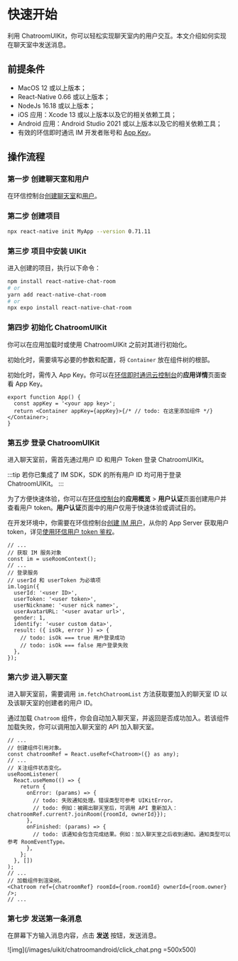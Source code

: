 # 快速开始

利用 ChatroomUIKit，你可以轻松实现聊天室内的用户交互。本文介绍如何实现在聊天室中发送消息。

## 前提条件

- MacOS 12 或以上版本；
- React-Native 0.66 或以上版本；
- NodeJs 16.18 或以上版本；
- iOS 应用：Xcode 13 或以上版本以及它的相关依赖工具；
- Android 应用：Android Studio 2021 或以上版本以及它的相关依赖工具；
- 有效的环信即时通讯 IM 开发者账号和 [App Key](/product/enable_and_configure_IM.html#获取环信即时通讯-im-的信息)。

## 操作流程

### 第一步 创建聊天室和用户

在环信控制台[创建聊天室](/product/enable_and_configure_IM.html#创建聊天室)和[用户](/product/enable_and_configure_IM.html#创建-im-用户)。

### 第二步 创建项目

```sh
npx react-native init MyApp --version 0.71.11
```

### 第三步 项目中安装 UIKit

进入创建的项目，执行以下命令：

```sh
npm install react-native-chat-room
# or
yarn add react-native-chat-room
# or
npx expo install react-native-chat-room
```

### 第四步 初始化 ChatroomUIKit

你可以在应用加载时或使用 ChatroomUIKit 之前对其进行初始化。

初始化时，需要填写必要的参数和配置，将 `Container` 放在组件树的根部。

初始化时，需传入 App Key。你可以在[环信即时通讯云控制台](https://console.easemob.com/user/login)的**应用详情**页面查看 App Key。

```typescriptx
export function App() {
  const appKey = '<your app key>';
  return <Container appKey={appKey}>{/* // todo: 在这里添加组件 */}</Container>;
}
```

### 第五步 登录 ChatroomUIKit

进入聊天室前，需首先通过用户 ID 和用户 Token 登录 ChatroomUIKit。

:::tip
若你已集成了 IM SDK，SDK 的所有用户 ID 均可用于登录 ChatroomUIKit。
:::

为了方便快速体验，你可以在[环信控制台](https://console.easemob.com/user/login)的**应用概览** > **用户认证**页面创建用户并查看用户 token。**用户认证**页面中的用户仅用于快速体验或调试目的。

在开发环境中，你需要在环信控制台[创建 IM 用户](/product/enable_and_configure_IM.html#创建-im-用户)，从你的 App Server 获取用户 token，详见[使用环信用户 token 鉴权](/product/easemob_user_token.html)。

```typescriptx
// ...
// 获取 IM 服务对象
const im = useRoomContext();
// ...
// 登录服务
// userId 和 userToken 为必填项
im.login({
  userId: '<user ID>',
  userToken: '<user token>',
  userNickname: '<user nick name>',
  userAvatarURL: '<user avatar url>',
  gender: 1,
  identify: '<user custom data>',
  result: ({ isOk, error }) => {
    // todo: isOk === true 用户登录成功
    // todo: isOk === false 用户登录失败
  },
});
```

### 第六步 进入聊天室

进入聊天室前，需要调用 `im.fetchChatroomList` 方法获取要加入的聊天室 ID 以及该聊天室的创建者的用户 ID。

通过加载 `Chatroom` 组件，你会自动加入聊天室，并返回是否成功加入。若该组件加载失败，你可以调用加入聊天室的 API 加入聊天室。

```typescriptx
// ...
// 创建组件引用对象。
const chatroomRef = React.useRef<Chatroom>({} as any);
// ...
// 关注组件状态变化。
useRoomListener(
  React.useMemo(() => {
    return {
      onError: (params) => {
        // todo: 失败通知处理。错误类型可参考 UIKitError。
        // todo: 例如：被踢出聊天室后，可调用 API 重新加入：chatroomRef.current?.joinRoom({roomId, ownerId}}); 
      },
      onFinished: (params) => {
        // todo: 该通知会包含完成结果。例如：加入聊天室之后收到通知。通知类型可以参考 RoomEventType。
      },
    };
  }, [])
);
// ...
// 加载组件到渲染树。
<Chatroom ref={chatroomRef} roomId={room.roomId} ownerId={room.owner} />;
// ...
```

### 第七步 发送第一条消息  

在屏幕下方输入消息内容，点击 **发送** 按钮，发送消息。

![img](/images/uikit/chatroomandroid/click_chat.png =500x500)
